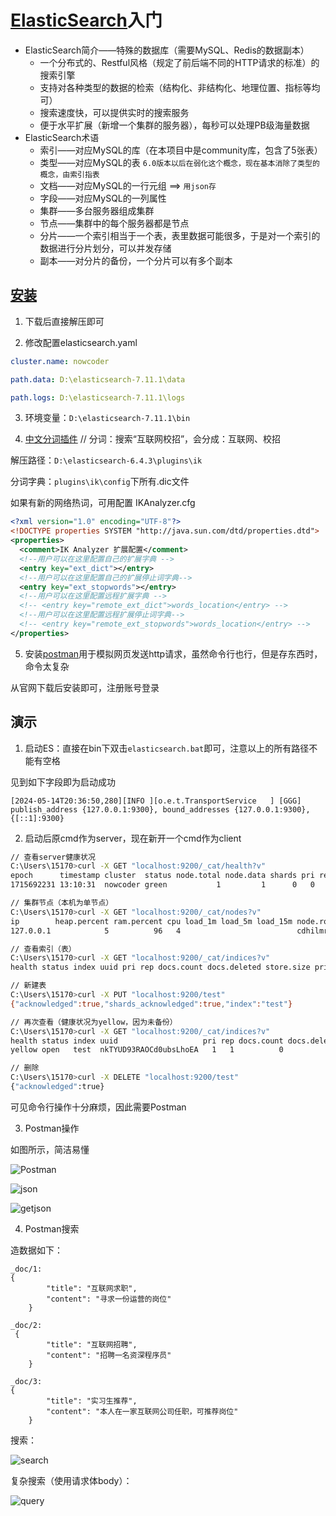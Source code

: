 # [ElasticSearch](https://www.elastic.co/cn/)入门

- ElasticSearch简介——特殊的数据库（需要MySQL、Redis的数据副本）
  - 一个分布式的、Restful风格（规定了前后端不同的HTTP请求的标准）的搜索引擎
  - 支持对各种类型的数据的检索（结构化、非结构化、地理位置、指标等均可）
  - 搜索速度快，可以提供实时的搜索服务
  - 便于水平扩展（新增一个集群的服务器），每秒可以处理PB级海量数据
- ElasticSearch术语
  - 索引——对应MySQL的库（在本项目中是community库，包含了5张表）
  - 类型——对应MySQL的表  `6.0版本以后在弱化这个概念，现在基本消除了类型的概念，由索引指表`
  - 文档——对应MySQL的一行元组 ==> `用json存`
  - 字段——对应MySQL的一列属性
  - 集群——多台服务器组成集群
  - 节点——集群中的每个服务器都是节点
  - 分片——一个索引相当于一个表，表里数据可能很多，于是对一个索引的数据进行分片划分，可以并发存储
  - 副本——对分片的备份，一个分片可以有多个副本

## [安装](https://www.elastic.co/cn/downloads/past-releases#elasticsearch)

1. 下载后直接解压即可

2. 修改配置elasticsearch.yaml

```yaml
cluster.name: nowcoder

path.data: D:\elasticsearch-7.11.1\data

path.logs: D:\elasticsearch-7.11.1\logs
```

3. 环境变量：`D:\elasticsearch-7.11.1\bin`

4. [中文分词插件](https://github.com/infinilabs/analysis-ik/releases/tag/v7.11.1) // 分词：搜索“互联网校招”，会分成：互联网、校招

解压路径：`D:\elasticsearch-6.4.3\plugins\ik`

分词字典：`plugins\ik\config`下所有.dic文件

如果有新的网络热词，可用配置 IKAnalyzer.cfg

```xml
<?xml version="1.0" encoding="UTF-8"?>
<!DOCTYPE properties SYSTEM "http://java.sun.com/dtd/properties.dtd">
<properties>
  <comment>IK Analyzer 扩展配置</comment>
  <!--用户可以在这里配置自己的扩展字典 -->
  <entry key="ext_dict"></entry>
  <!--用户可以在这里配置自己的扩展停止词字典-->
  <entry key="ext_stopwords"></entry>
  <!--用户可以在这里配置远程扩展字典 -->
  <!-- <entry key="remote_ext_dict">words_location</entry> -->
  <!--用户可以在这里配置远程扩展停止词字典-->
  <!-- <entry key="remote_ext_stopwords">words_location</entry> -->
</properties>
```

5. 安装[postman](https://www.postman.com/)用于模拟网页发送http请求，虽然命令行也行，但是存东西时，命令太复杂

从官网下载后安装即可，注册账号登录


## 演示

1. 启动ES：直接在bin下双击`elasticsearch.bat`即可，注意以上的所有路径不能有空格

见到如下字段即为启动成功
```
[2024-05-14T20:36:50,280][INFO ][o.e.t.TransportService   ] [GGG] publish_address {127.0.0.1:9300}, bound_addresses {127.0.0.1:9300}, {[::1]:9300}
```

2. 启动后原cmd作为server，现在新开一个cmd作为client

```bash
// 查看server健康状况
C:\Users\15170>curl -X GET "localhost:9200/_cat/health?v"
epoch      timestamp cluster  status node.total node.data shards pri relo init unassign pending_tasks max_task_wait_time active_shards_percent
1715692231 13:10:31  nowcoder green           1         1      0   0    0    0        0             0                  -                100.0%

// 集群节点（本机为单节点）
C:\Users\15170>curl -X GET "localhost:9200/_cat/nodes?v"
ip        heap.percent ram.percent cpu load_1m load_5m load_15m node.role  master name
127.0.0.1            5          96   4                          cdhilmrstw *      GGG

// 查看索引（表）
C:\Users\15170>curl -X GET "localhost:9200/_cat/indices?v"
health status index uuid pri rep docs.count docs.deleted store.size pri.store.size

// 新建表
C:\Users\15170>curl -X PUT "localhost:9200/test"
{"acknowledged":true,"shards_acknowledged":true,"index":"test"}

// 再次查看（健康状况为yellow，因为未备份）
C:\Users\15170>curl -X GET "localhost:9200/_cat/indices?v"
health status index uuid                   pri rep docs.count docs.deleted store.size pri.store.size
yellow open   test  nkTYUD93RAOCd0ubsLhoEA   1   1          0            0       208b           208b

// 删除
C:\Users\15170>curl -X DELETE "localhost:9200/test"
{"acknowledged":true}
```

可见命令行操作十分麻烦，因此需要Postman

3. Postman操作

如图所示，简洁易懂

![Postman](/imgs/Postman.png)

![json](/imgs/postmanjson.png)

![getjson](/imgs/postmanjsonget.png)

4. Postman搜索

造数据如下：

```
_doc/1: 
{
        "title": "互联网求职",
        "content": "寻求一份运营的岗位"
    }
    
_doc/2:
 {
        "title": "互联网招聘",
        "content": "招聘一名资深程序员"
    }
    
_doc/3:
{
        "title": "实习生推荐",
        "content": "本人在一家互联网公司任职，可推荐岗位"
    }        
```

搜索：

![search](/imgs/postmansearch.png)

复杂搜索（使用请求体body）：

![query](/imgs/postmanquery.png)